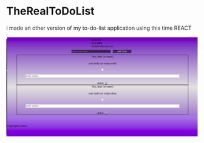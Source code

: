 # TheRealToDoList

i made an other version of my to-do-list application using this time REACT

![check here](todoapp.png)


